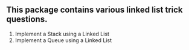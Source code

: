 ## This package contains various linked list trick questions.

1. Implement a Stack using a Linked List
2. Implement a Queue using a Linked List